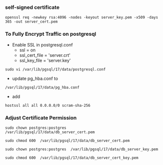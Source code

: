 ### self-signed certificate 
```
openssl req -newkey rsa:4096 -nodes -keyout server_key.pem -x509 -days 365 -out server_cert.pem
```

### To Fully Encrypt Traffic on postgresql
- Enable SSL in postgresql.conf
  - ssl = on
  - ssl_cert_file = 'server.crt'
  - ssl_key_file = 'server.key'
```  
sudo vi /var/lib/pgsql/17/data/postgresql.conf
```
- update pg_hba.conf to
```
/var/lib/pgsql/17/data/pg_hba.conf
```
- add
```
hostssl all all 0.0.0.0/0 scram-sha-256
```
### Adjust Certificate Permission
```
sudo chown postgres:postgres  /var/lib/pgsql/17/data/db_server_cert.pem
```
```
sudo chmod 600  /var/lib/pgsql/17/data/db_server_cert.pem
```
```
sudo chown postgres:postgres  /var/lib/pgsql/17/data/db_server_key.pem
```
```
sudo chmod 600  /var/lib/pgsql/17/data/db_server_cert_key.pem
```

